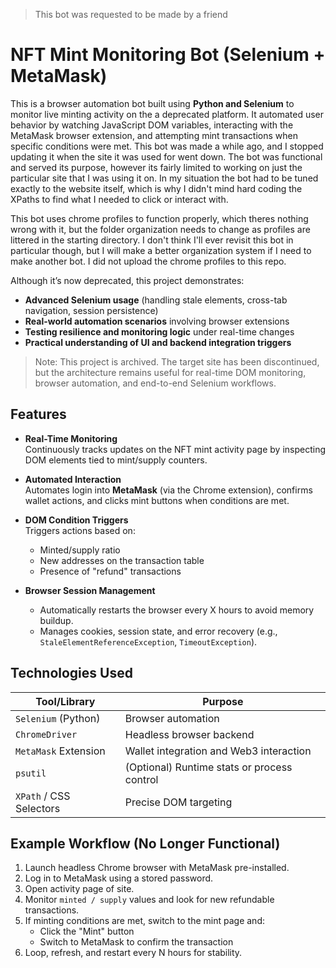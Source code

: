 > This bot was requested to be made by a friend

# NFT Mint Monitoring Bot (Selenium + MetaMask)

This is a browser automation bot built using **Python and Selenium** to monitor live minting activity on the a deprecated platform. It automated user behavior by watching JavaScript DOM variables, interacting with the MetaMask browser extension, and attempting mint transactions when specific conditions were met. This bot was made a while ago, and I stopped updating it when the site it was used for went down. The bot was functional and served its purpose, however its fairly limited to working on just the particular site that I was using it on. In my situation the bot had to be tuned exactly to the website itself, which is why I didn't mind hard coding the XPaths to find what I needed to click or interact with.

This bot uses chrome profiles to function properly, which theres nothing wrong with it, but the folder organization needs to change as profiles are littered in the starting directory. I don't think I'll ever revisit this bot in particular though, but I will make a better organization system if I need to make another bot. I did not upload the chrome profiles to this repo.

Although it’s now deprecated, this project demonstrates:

- **Advanced Selenium usage** (handling stale elements, cross-tab navigation, session persistence)
- **Real-world automation scenarios** involving browser extensions
- **Testing resilience and monitoring logic** under real-time changes
- **Practical understanding of UI and backend integration triggers**

> Note: This project is archived. The target site has been discontinued, but the architecture remains useful for real-time DOM monitoring, browser automation, and end-to-end Selenium workflows.

## Features

- **Real-Time Monitoring**  
  Continuously tracks updates on the NFT mint activity page by inspecting DOM elements tied to mint/supply counters.

- **Automated Interaction**  
  Automates login into **MetaMask** (via the Chrome extension), confirms wallet actions, and clicks mint buttons when conditions are met.

- **DOM Condition Triggers**  
  Triggers actions based on:
  - Minted/supply ratio
  - New addresses on the transaction table
  - Presence of "refund" transactions

- **Browser Session Management**  
  - Automatically restarts the browser every X hours to avoid memory buildup.
  - Manages cookies, session state, and error recovery (e.g., `StaleElementReferenceException`, `TimeoutException`).

## Technologies Used

| Tool/Library               | Purpose                                 |
|---------------------------|-----------------------------------------|
| `Selenium` (Python)       | Browser automation                      |
| `ChromeDriver`            | Headless browser backend                |
| `MetaMask` Extension      | Wallet integration and Web3 interaction |
| `psutil`                  | (Optional) Runtime stats or process control |
| `XPath` / CSS Selectors   | Precise DOM targeting                   |

## Example Workflow (No Longer Functional)

1. Launch headless Chrome browser with MetaMask pre-installed.
2. Log in to MetaMask using a stored password.
3. Open activity page of site.
4. Monitor `minted / supply` values and look for new refundable transactions.
5. If minting conditions are met, switch to the mint page and:
   - Click the "Mint" button
   - Switch to MetaMask to confirm the transaction
6. Loop, refresh, and restart every N hours for stability.
